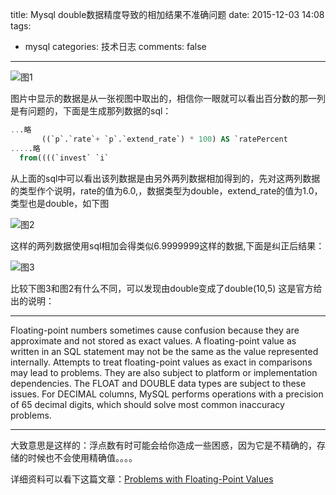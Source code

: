 title: Mysql double数据精度导致的相加结果不准确问题
date: 2015-12-03 14:08
tags:
- mysql
categories: 技术日志
comments: false
---

![图1](/images/mysql/doublejingdu.png)

图片中显示的数据是从一张视图中取出的，相信你一眼就可以看出百分数的那一列是有问题的，下面是生成那列数据的sql：

```sql
...略
       ((`p`.`rate`+ `p`.`extend_rate`) * 100) AS `ratePercent
.....略
  from((((`invest` `i`
```

从上面的sql中可以看出该列数据是由另外两列数据相加得到的，先对这两列数据的类型作个说明，rate的值为6.0,，数据类型为double，extend_rate的值为1.0，类型也是double，如下图

![图2](/images/mysql/shujuleixingerror.png)

这样的两列数据使用sql相加会得类似6.9999999这样的数据,下面是纠正后结果：

![图3](/images/mysql/shujuleixing.png)

比较下图3和图2有什么不同，可以发现由double变成了double(10,5)
这是官方给出的说明：
***
Floating-point numbers sometimes cause confusion because they are approximate and not stored as exact values. A floating-point value as written in an SQL statement may not be the same as the value represented internally. Attempts to treat floating-point values as exact in comparisons may lead to problems. They are also subject to platform or implementation dependencies. The FLOAT and DOUBLE data types are subject to these issues. For DECIMAL columns, MySQL performs operations with a precision of 65 decimal digits, which should solve most common inaccuracy problems.
***

大致意思是这样的：浮点数有时可能会给你造成一些困惑，因为它是不精确的，存储的时候也不会使用精确值。。。。

详细资料可以看下这篇文章：[Problems with Floating-Point Values](http://dev.mysql.com/doc/refman/5.7/en/problems-with-float.html)